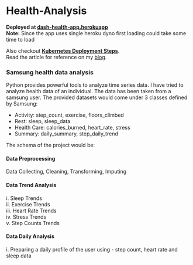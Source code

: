 # Health-Analysis
__Deployed at [dash-health-app.herokuapp](https://dash-health-app.herokuapp.com/)__  
__Note:__ Since the app uses single heroku dyno first loading could take some time to load  

Also checkout __[Kubernetes Deployment Steps](https://github.com/kshitijmamgain/Health-Analysis/tree/master/Kubernetes)__.  
Read the article for reference on my [blog](https://kshitijmamgain.github.io/designing-and-deploying-web-app-using-python/).  

### Samsung health data analysis  
Python provides powerful tools to analyze time series data. I have tried to analyze health data of an individual. The data has been taken from a samsung user. The provided datasets would come under 3 classes defined by Samsung:<br>

* Activity: step_count, exercise, floors_climbed
* Rest: sleep, sleep_data
* Health Care: calories_burned, heart_rate, stress
* Summary: daily_summary, step_daily_trend
  
The schema of the project would be:
  
#### Data Preprocessing  
Data Collecting, Cleaning, Transforming, Imputing  
  
#### Data Trend Analysis  
i. Sleep Trends  
ii. Exercise Trends  
iii. Heart Rate Trends  
iv. Stress Trends  
v. Step Counts Trends  
#### Data Daily Analysis  
i. Preparing a daily profile of the user using - step count, heart rate and sleep data
